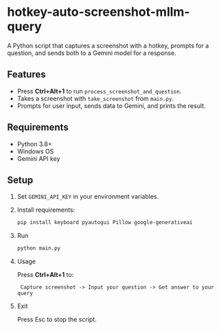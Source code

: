 # hotkey-auto-screenshot-mllm-query

A Python script that captures a screenshot with a hotkey, prompts for a question, and sends both to a Gemini model for a response.

## Features
- Press **Ctrl+Alt+1** to run `process_screenshot_and_question`.
- Takes a screenshot with `take_screenshot` from `main.py`.
- Prompts for user input, sends data to Gemini, and prints the result.

## Requirements

* Python 3.8+
* Windows OS
* Gemini API key

## Setup
1. Set `GEMINI_API_KEY` in your environment variables.
2. Install requirements:
   ```bash
   pip install keyboard pyautogui Pillow google-generativeai
   ```
3. Run
    ```python
    python main.py
    ```
4. Usage

    Press **Ctrl+Alt+1** to:

        Capture screenshot -> Input your question -> Get answer to your query

5. Exit

    Press Esc to stop the script.
